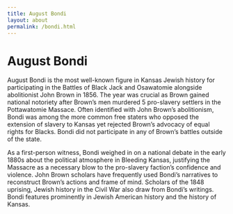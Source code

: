 ```yaml
---
title: August Bondi
layout: about
permalink: /bondi.html
---
```

# August Bondi

August Bondi is the most well-known figure in Kansas Jewish history for participating in the
Battles of Black Jack and Osawatomie alongside abolitionist John Brown in 1856. The year was
crucial as Brown gained national notoriety after Brown’s men murdered 5 pro-slavery settlers in
the Pottawatomie Massace. Often identified with John Brown’s abolitionism, Bondi was among the
more common free staters who opposed the extension of slavery to Kansas yet rejected Brown’s
advocacy of equal rights for Blacks. Bondi did not participate in any of Brown’s battles outside of the state.

As a first-person witness, Bondi weighed in on a national debate in the early 1880s about the
political atmosphere in Bleeding Kansas, justifying the Massacre as a necessary blow to the pro-slavery faction’s confidence and violence. John Brown scholars have frequently used Bondi’s
narratives to reconstruct Brown’s actions and frame of mind. Scholars of the 1848 uprising,
Jewish history in the Civil War also draw from Bondi’s writings. Bondi features prominently in
Jewish American history and the history of Kansas.


